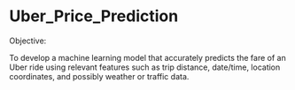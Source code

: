 # Uber_Price_Prediction
Objective:

To develop a machine learning model that accurately predicts the fare of an Uber ride using relevant features such as trip distance, date/time, location coordinates, and possibly weather or traffic data.
